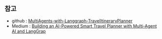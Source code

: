 ## 참고

- github : [MultiAgents-with-Langgraph-TravelItineraryPlanner](https://github.com/vikrambhat2/MultiAgents-with-Langgraph-TravelItineraryPlanner/tree/main)
- Medium : [Building an AI-Powered Smart Travel Planner with Multi-Agent AI and LangGrap](https://medium.com/towards-artificial-intelligence/building-an-ai-powered-smart-travel-planner-with-multi-agent-ai-and-langgraph-e5994e745733)
